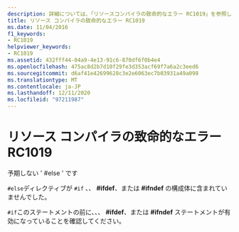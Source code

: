 ```yaml
---
description: 詳細については、「リソースコンパイラの致命的なエラー RC1019」を参照してください。
title: リソース コンパイラの致命的なエラー RC1019
ms.date: 11/04/2016
f1_keywords:
- RC1019
helpviewer_keywords:
- RC1019
ms.assetid: 432fff44-04a9-4e13-91c6-870df6f0b4e4
ms.openlocfilehash: 475ac8d2b7d10f29fe3d353acf69f7a6a2c3eed6
ms.sourcegitcommit: d6af41e42699628c3e2e6063ec7b03931a49a098
ms.translationtype: MT
ms.contentlocale: ja-JP
ms.lasthandoff: 12/11/2020
ms.locfileid: "97211987"
---
```

# <a name="resource-compiler-fatal-error-rc1019"></a>リソース コンパイラの致命的なエラー RC1019

予期しない ' #else ' です

`#else`ディレクティブが `#if` 、、 **#ifdef**、または **#ifndef** の構成体に含まれていませんでした。

`#if`このステートメントの前に、、、 **#ifdef**、または **#ifndef** ステートメントが有効になっていることを確認してください。
